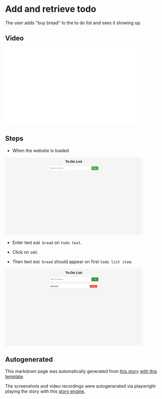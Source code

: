 # Add and retrieve todo

The user adds "buy bread" to the to do list
and sees it showing up.


## Video

<img 
   src="add-and-retrieve-todo.gif?raw=1"
   height="250px"
/>

## Steps


* When the website is loaded

<img 
  src="add-and-retrieve-todo-0-load_website.png?raw=1"
  height="250px"
/>

* Enter text `Add bread` on `todo text`.

* Click on `add`.

* Then text `Add bread` should appear on first `todo list item`.


<img 
  src="add-and-retrieve-todo-3-should_appear.png?raw=1"
  height="250px"
/>




## Autogenerated

This markdown page was automatically generated from [this story](https://github.com/hitchdev/examples/blob/main/website/story/add-todo.story) [with this template](https://github.com/hitchdev/examples/blob/main/website/hitch/docstory.yml).

The screenshots and video recordings were autogenerated via playwright playing the story with this [story engine](https://github.com/hitchdev/examples/blob/main/website/hitch/engine.py).